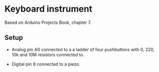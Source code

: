 Keyboard instrument
===================

Based on Arduino Projects Book, chapter 7.

Setup
-----

- Analog pin A0 connected to a a ladder of four pushbuttons with 0, 220, 10k
  and 10M resistors connected to.

- Digital pin 8 connected to a piezo.
